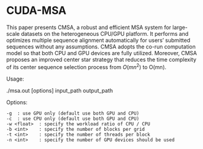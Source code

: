 # CUDA-MSA
This paper presents CMSA, a robust and efficient MSA system for large-scale datasets on the heterogeneous CPU/GPU platform. It performs and optimizes multiple sequence alignment automatically for users’ submitted sequences without any assumptions. CMSA adopts the co-run computation model so that both CPU and GPU devices are fully utilized. Moreover, CMSA proposes an improved center star strategy that reduces the time complexity of its center sequence selection process from $O(mn^2)$ to O(mn). 

Usage:

./msa.out [options] input_path output_path

Options:

    -g  : use GPU only (default use both GPU and CPU)
    -c  : use CPU only (default use both GPU and CPU)
    -w <float>  : specify the workload ratio of CPU / CPU
    -b <int>    : specify the number of blocks per grid
    -t <int>    : specify the number of threads per block
    -n <int>    : specify the number of GPU devices should be used

